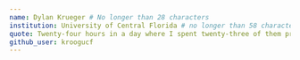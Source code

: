 ```yaml
---
name: Dylan Krueger # No longer than 28 characters
institution: University of Central Florida # no longer than 58 characters
quote: Twenty-four hours in a day where I spent twenty-three of them procrastinating on assignments for four years. # no longer than 100 characters, avoid using quotes(") to guarantee the format remains the same.
github_user: kroogucf
---
```

